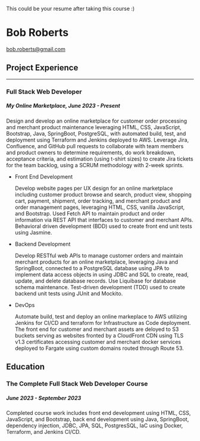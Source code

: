 This could be your resume after taking this course :)

# Bob Roberts
bob.roberts@gmail.com

## Project Experience
---
### Full Stack Web Developer

##### My Online Marketplace, June 2023 - Present
Design and develop an online marketplace for customer order processing and merchant product maintenance leveraging HTML, CSS, JavaScript, Bootstrap, Java, SpringBoot, PostgreSQL, with automated build, test, and deployment using Terraform and Jenkins deployed to AWS. Leverage Jira, Confluence, and GitHub pull requests to collaborate with team members and product owners to determine requirements, do work breakdown, acceptance criteria, and estimation (using t-shirt sizes) to create Jira tickets for the team backlog, using a SCRUM methodology with 2-week sprints.

* Front End Development

  Develop website pages per UX design for an online marketplace including customer product browse and search, product view, shopping cart, payment, shipment, order tracking, and merchant product and order management pages, leveraging HTML, CSS, vanilla JavaScript, and Bootstrap. Used Fetch API to maintain product and order information via REST API that interfaces to customer and merchant APIs. Behavioral driven development (BDD) used to create front end unit tests using Jasmine.

* Backend Development

  Develop RESTful web APIs to manage customer orders and maintain merchant products for an online marketplace, leveraging Java and SpringBoot, connected to a PostgreSQL database using JPA to implement data access objects in using JDBC and SQL to create, read, update, and delete database records. Use Liquibase for database schema maintenance. Test-driven development (TDD) used to create backend unit tests using JUnit and Mockito.

* DevOps

  Automate build, test and deploy an online markeplace to AWS utilizing Jenkins for CI/CD and terraform for Infrastructure as Code deployment. The front end for customer and merchant assets are deloyed to S3 buckets serving as websites fronted by a CloudFront CDN using TLS v1.3 certificates accessing customer and merchant docker services deployed to Fargate using custom domains routed through Route 53.

## Education

### The Complete Full Stack Web Developer Course

##### June 2023 - September 2023

Completed course work includes front end development using HTML, CSS, JavaScript, and Bootstrap, back end development using Java, SpringBoot, dependency injection, JDBC, JPA, SQL, PostgresSQL, IaC using Docker, Terraform, and Jenkins CI/CD.
